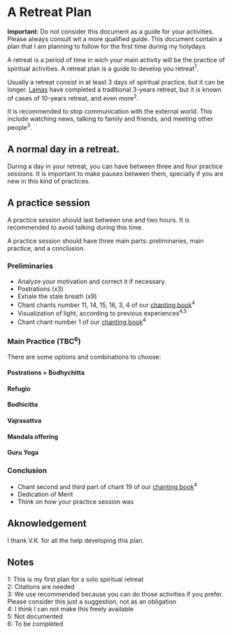 # A Retreat Plan

**Important**: Do not consider this document as a guide for your activities. Please always consult wit a more qualified guide. This document contain a plan that I am planning to follow for the first time during my holydays.

A retreat is a period of time in wich your main activity will be the practice of spiritual activities. A retreat plan is a guide to develop you retreat<sup>1</sup>.

Usually a retreat consist in at least 3 days of spiritual practice, but it can be longer. [Lamas](https://en.wikipedia.org/wiki/Lama) have completed a traditional 3-years retreat, but it is known of cases of 10-years retreat, and even more<sup>2</sup>.

It is recommended to stop communication with the external world. This include watching news, talking to family and friends, and meeting other people<sup>3</sup>.

## A normal day in a retreat.
During a day in your retreat, you can have between three and four practice sessions. It is important to make pauses between them, specially if you are new in this kind of practices.


## A practice session
A practice session should last between one and two hours. It is recommended to avoid talking during this time.

A practice session should have three main parts: preliminaries, main practice, and a conclusion.

### Preliminaries
*   Analyze your motivation and correct it if necessary.
*   Postrations (x3)
*   Exhale the stale breath (x9)
*   Chant chants number 11, 14, 15, 16, 3, 4 of our [chanting book]()<sup>4</sup>
*   Visualization of light, according to previous experiences<sup>4,5</sup>
*   Chant chant number 1 of our [chanting book]()<sup>4</sup>

### Main Practice (TBC<sup>6</sup>)
There are some options and combinations to choose:

#### Postrations + Bodhychitta
#### Refugio
#### Bodhicitta
#### Vajrasattva
#### Mandala offering
#### Guru Yoga


### Conclusion
*   Chant second and third part of chant 19 of our [chanting book]()<sup>4</sup>
*   Dedication of Merit
*   Think on how your practice session was


## Aknowledgement
I thank V.K. for all the help developing this plan.

## Notes
1: This is my first plan for a solo spiritual retreat  
2: Citations are needed  
3: We use recommended because you can do those activities if you prefer. Please consider this just a suggestion, not as an obligation  
4: I think I can not make this freely available  
5: Not documented  
6: To be completed  
